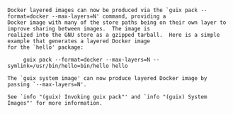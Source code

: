 
    Docker layered images can now be produced via the `guix pack --format=docker --max-layers=N' command, providing a
    Docker image with many of the store paths being on their own layer to improve sharing between images.  The image is
    realized into the GNU store as a gzipped tarball.  Here is a simple example that generates a layered Docker image
    for the `hello' package:
    
         guix pack --format=docker --max-layers=N --symlink=/usr/bin/hello=bin/hello hello
    
    The `guix system image' can now produce layered Docker image by passing `--max-layers=N'.
    
    See `info "(guix) Invoking guix pack"' and `info "(guix) System Images"' for more information.
